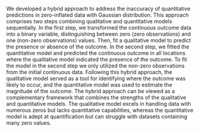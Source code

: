 We developed a hybrid approach to address the inaccuracy of quantitative predictions in zero-inflated data with Gaussian distribution. This approach comprises two steps combining qualitative and quantitative models sequentially. In the first step, we transformed the continuous outcome data into a binary variable, distinguishing between zero (zero observations) and one (non-zero observations) values. Then, fit a qualitative model to predict the presence or absence of the outcome. In the second step, we fitted the quantitative model and predicted the continuous outcome in all locations where the qualitative model indicated the presence of the outcome. To fit the model in the second step we only utilized the non-zero observations from the initial continuous data. Following this hybrid approach, the qualitative model served as a tool for identifying where the outcome was likely to occur, and the quantitative model was used to estimate the magnitude of the outcome. The hybrid approach can be viewed as a complementary framework that combines the strengths of the qualitative and quantitative models. The qualitative model excels in handling data with numerous zeros but lacks quantitative capabilities, whereas the quantitative model is adept at quantification but can struggle with datasets containing many zero values.
